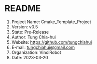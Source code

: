 # README
1. Project Name: Cmake_Template_Project
2. Version: v0.5
3. State: Pre-Release
4. Author: Tung Chia-hui
5. Website: https://github.com/tungchiahui
6. E-mail: tungchiahui@gmail.com
7. Organization: VinciRobot
8. Date: 2023-03-20